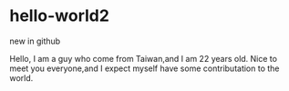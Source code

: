 # hello-world2
new in github

Hello, I am a guy who come from Taiwan,and I am 22 years old.
Nice to meet you everyone,and I expect myself have some contributation to the world.
